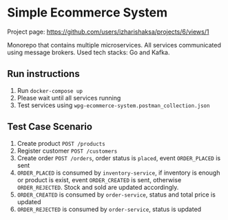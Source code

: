 # Simple Ecommerce System
Project page: https://github.com/users/izharishaksa/projects/6/views/1

Monorepo that contains multiple microservices. All services communicated using message brokers. Used tech stacks: Go and Kafka.

## Run instructions
1. Run `docker-compose up`
2. Please wait until all services running
3. Test services using `wpg-ecommerce-system.postman_collection.json`

## Test Case Scenario
1. Create product `POST /products`
2. Register customer `POST /customers`
3. Create order `POST /orders`, order status is `placed`, event `ORDER_PLACED` is sent
4. `ORDER_PLACED` is consumed by `inventory-service`, if inventory is enough or product is exist, event `ORDER_CREATED` is sent, otherwise `ORDER_REJECTED`. Stock and sold are updated accordingly.
5. `ORDER_CREATED` is consumed by `order-service`, status and total price is updated
6. `ORDER_REJECTED` is consumed by `order-service`, status is updated

